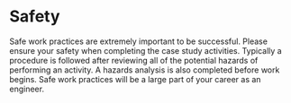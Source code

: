 # Safety
Safe work practices are extremely important to be successful. Please ensure your safety when completing the case study activities. Typically a procedure is followed after reviewing all of the potential hazards of performing an activity. A hazards analysis is also completed before work begins. Safe work practices will be a large part of your career as an engineer.